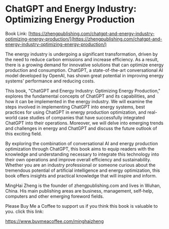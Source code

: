 # ChatGPT and Energy Industry: Optimizing Energy Production

Book Link: [https://zhengpublishing.com/chatgpt-and-energy-industry-optimizing-energy-production/](https://zhengpublishing.com/chatgpt-and-energy-industry-optimizing-energy-production/)

The energy industry is undergoing a significant transformation, driven by the need to reduce carbon emissions and increase efficiency. As a result, there is a growing demand for innovative solutions that can optimize energy production and consumption. ChatGPT, a state-of-the-art conversational AI model developed by OpenAI, has shown great potential in improving energy systems' performance and reducing costs.

This book, "ChatGPT and Energy Industry: Optimizing Energy Production," explores the fundamental concepts of ChatGPT and its capabilities, and how it can be implemented in the energy industry. We will examine the steps involved in implementing ChatGPT into energy systems, best practices for using ChatGPT in energy production optimization, and real-world case studies of companies that have successfully integrated ChatGPT into their operations. Moreover, we will delve into emerging trends and challenges in energy and ChatGPT and discuss the future outlook of this exciting field.

By exploring the combination of conversational AI and energy production optimization through ChatGPT, this book aims to equip readers with the knowledge and understanding necessary to integrate this technology into their own operations and improve overall efficiency and sustainability. Whether you are an industry professional or someone curious about the tremendous potential of artificial intelligence and energy optimization, this book offers insights and practical knowledge that will inspire and inform.

MingHai Zheng is the founder of zhengpublishing.com and lives in Wuhan, China. His main publishing areas are business, management, self-help, computers and other emerging foreword fields.

Please Buy Me a Coffee to support us if you think this book is valuable to you. click this link:

https://www.buymeacoffee.com/minghaizheng
